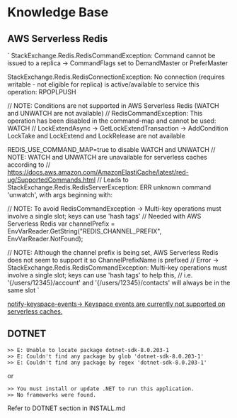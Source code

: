
# Knowledge Base

## AWS Serverless Redis

`
StackExchange.Redis.RedisCommandException: Command cannot be issued to a replica
 -> CommandFlags set to DemandMaster or PreferMaster

StackExchange.Redis.RedisConnectionException: No connection (requires writable - not eligible for replica) is active/available to service this operation: RPOPLPUSH

// NOTE: Conditions are not supported in AWS Serverless Redis (WATCH and UNWATCH are not available)
// RedisCommandException: This operation has been disabled in the command-map and cannot be used: WATCH
// LockExtendAsync -> GetLockExtendTransaction -> AddCondition
LockTake and LockExtend and LockRelease are not available

REDIS_USE_COMMAND_MAP=true to disable WATCH and UNWATCH
// NOTE: WATCH and UNWATCH are unavailable for serverless caches according to
// https://docs.aws.amazon.com/AmazonElastiCache/latest/red-ug/SupportedCommands.html
// Leads to StackExchange.Redis.RedisServerException: ERR unknown command 'unwatch', with args beginning with:

// NOTE: To avoid RedisCommandException -> Multi-key operations must involve a single slot; keys can use 'hash tags'
// Needed with AWS Serverless Redis
var channelPrefix = EnvVarReader.GetString("REDIS_CHANNEL_PREFIX", EnvVarReader.NotFound);
          
// NOTE: Although the channel prefix is being set, AWS Serverless Redis does not seem to support it so ChannelPrefixName is prefixed
// Error -> StackExchange.Redis.RedisCommandException: Multi-key operations must involve a single slot; keys can use 'hash tags' to help this,
// i.e. '{/users/12345}/account' and '{/users/12345}/contacts' will always be in the same slot
`

[notify-keyspace-events-> Keyspace events are currently not supported on serverless caches.](https://docs.aws.amazon.com/AmazonElastiCache/latest/red-ug/RedisConfiguration.html)


## DOTNET

```
>> E: Unable to locate package dotnet-sdk-8.0.203-1
>> E: Couldn't find any package by glob 'dotnet-sdk-8.0.203-1'
>> E: Couldn't find any package by regex 'dotnet-sdk-8.0.203-1'
```
or
```
>> You must install or update .NET to run this application.
>> No frameworks were found.
```
Refer to DOTNET section in INSTALL.md
